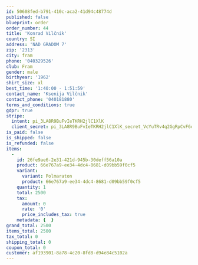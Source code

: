 ```yaml
---
id: 50608fed-b791-410c-aca2-41d94c48774d
published: false
blueprint: order
order_number: 44
title: 'Konrad Vilčnik'
country: SI
address: 'NAD GRADOM 7'
zip: '2313'
city: fram
phone: '040329526'
club: Fram
gender: male
birthyear: '1962'
shirt_size: xl
best_time: '1:40:00 - 1:51:59'
contact_name: 'Ksenija Vilčnik'
contact_phone: '040181880'
terms_and_conditions: true
gdpr: true
stripe:
  intent: pi_3LA8R9BuFvIeTKRH2jlC1XlK
  client_secret: pi_3LA8R9BuFvIeTKRH2jlC1XlK_secret_VcYuTRv4q2GgRpCvF6q2tUL0u
is_paid: false
is_shipped: false
is_refunded: false
items:
  -
    id: 26fe9ae6-2e31-421d-945b-30deff56a10a
    product: 66e767a9-ee34-4dc4-8681-d09bb59f0cf5
    variant:
      variant: Polmaraton
      product: 66e767a9-ee34-4dc4-8681-d09bb59f0cf5
    quantity: 1
    total: 2500
    tax:
      amount: 0
      rate: '0'
      price_includes_tax: true
    metadata: {  }
grand_total: 2500
items_total: 2500
tax_total: 0
shipping_total: 0
coupon_total: 0
customer: af193901-8a78-4c20-8fd8-d94e84c5102a
---
```

